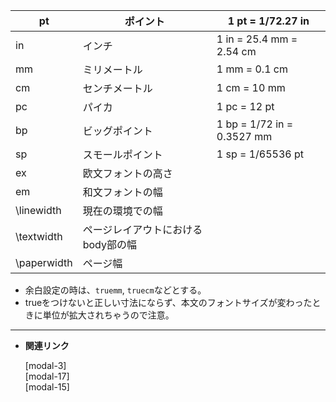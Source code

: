 <!--14-->
<!--長さの単位-->

| pt | ポイント | 1 pt = 1/72.27 in |
| --- | --- | --- |
| in | インチ | 1 in = 25.4 mm = 2.54 cm |
| mm | ミリメートル | 1 mm = 0.1 cm |
| cm | センチメートル | 1 cm = 10 mm |
| pc | パイカ | 1 pc = 12 pt |
| bp | ビッグポイント | 1 bp = 1/72 in = 0.3527 mm |
| sp | スモールポイント | 1 sp = 1/65536 pt |
| ex | 欧文フォントの高さ |  |
| em | 和文フォントの幅 |  |
| \linewidth | 現在の環境での幅 |  |
| \textwidth | ページレイアウトにおけるbody部の幅 |  |
| \paperwidth | ページ幅 |  |
- 余白設定の時は、`truemm`, `truecm`などとする。
- trueをつけないと正しい寸法にならず、本文のフォントサイズが変わったときに単位が拡大されちゃうので注意。

---

- **関連リンク**
    
    <div class="related-link-wrapper">
      [modal-3]<!--余白設定(geometryパッケージ)--><br>
      [modal-17]<!--行送り、行間の調整--><br>
      [modal-15]<!--ページレイアウト-->
    </div>